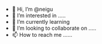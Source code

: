 - 👋 Hi, I’m @neigu 
- 👀 I’m interested in .....
- 🌱 I’m currently learning
- 💞️ I’m looking to collaborate on .....
- 📫 How to reach me ......

<!---
neigu/neigu is a ✨ special ✨ repository because its `README.md` (this file) appears on your GitHub profile.
You can click the Preview link to take a look at your changes.
--->
